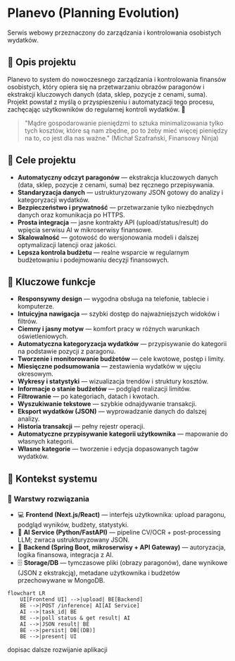# Planevo (Planning Evolution)
Serwis webowy przeznaczony do zarządzania i kontrolowania osobistych wydatków.

## 📖 Opis projektu
Planevo to system do nowoczesnego zarządzania i kontrolowania finansów osobistych, który opiera się na przetwarzaniu obrazów paragonów i ekstrakcji kluczowych danych (data, sklep, pozycje z cenami, suma). Projekt powstał z myślą o przyspieszeniu i automatyzacji tego procesu, zachęcając użytkowników do regularnej kontroli wydatków. 💸
  
> "Mądre gospodarowanie pieniędzmi to sztuka minimalizowania tylko tych kosztów, które są nam zbędne, po to żeby mieć więcej pieniędzy na to, co jest dla nas ważne."
> (Michał Szafrański, Finansowy Ninja)

## 🎯 Cele projektu
- **Automatyczny odczyt paragonów** — ekstrakcja kluczowych danych (data, sklep, pozycje z cenami, suma) bez ręcznego przepisywania.
- **Standaryzacja danych** — ustrukturyzowany JSON gotowy do analizy i kategoryzacji wydatków.
- **Bezpieczeństwo i prywatność** — przetwarzanie tylko niezbędnych danych oraz komunikacja po HTTPS.
- **Prosta integracja** — jasne kontrakty API (upload/status/result) do wpięcia serwisu AI w mikroserwisy finansowe.
- **Skalowalność** — gotowość do wersjonowania modeli i dalszej optymalizacji latencji oraz jakości.
- **Lepsza kontrola budżetu** — realne wsparcie w regularnym budżetowaniu i podejmowaniu decyzji finansowych.

## 🧰 Kluczowe funkcje
- **Responsywny design** — wygodna obsługa na telefonie, tablecie i komputerze.
- **Intuicyjna nawigacja** — szybki dostęp do najważniejszych widoków i filtrów.
- **Ciemny i jasny motyw** — komfort pracy w różnych warunkach oświetleniowych.
- **Automatyczna kategoryzacja wydatków** — przypisywanie do kategorii na podstawie pozycji z paragonu.
- **Tworzenie i monitorowanie budżetów** — cele kwotowe, postęp i limity.
- **Miesięczne podsumowania** — zestawienia wydatków w ujęciu okresowym.
- **Wykresy i statystyki** — wizualizacja trendów i struktury kosztów.
- **Informacje o stanie budżetów** — podgląd realizacji limitów.
- **Filtrowanie** — po kategoriach, datach i kwotach.
- **Wyszukiwanie tekstowe** — szybkie odnajdywanie transakcji.
- **Eksport wydatków (JSON)** — wyprowadzanie danych do dalszej analizy.
- **Historia transakcji** — pełny rejestr operacji.
- **Automatyczne przypisywanie kategorii użytkownika** — mapowanie do własnych kategorii.
- **Własne kategorie** — tworzenie i edycja dopasowanych tagów wydatków.

## 🧭 Kontekst systemu

### 🧱 Warstwy rozwiązania
- 💻 **Frontend (Next.js/React)** — interfejs użytkownika: upload paragonu, podgląd wyników, budżety, statystyki.
- 🧪 **AI Service (Python/FastAPI)** — pipeline CV/OCR + post-processing LLM; zwraca ustrukturyzowany JSON.
- 🧰 **Backend (Spring Boot, mikroserwisy + API Gateway)** — autoryzacja, logika finansowa, integracja z AI.
- 🗄️ **Storage/DB** — tymczasowe pliki (obrazy paragonów), dane wynikowe (JSON z ekstrakcją), metadane użytkownika i budżetów przechowywane w MongoDB.

```mermaid
flowchart LR
    UI[Frontend UI] -->|upload| BE[Backend]
    BE -->|POST /inference| AI[AI Service]
    AI -->|task_id| BE
    BE -->|poll status & get result| AI
    AI -->|JSON result| BE
    BE -->|persist| DB[(DB)]
    BE -->|present| UI
```

dopisac dalsze rozwijanie aplikacji
